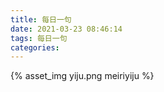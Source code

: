 ```yaml
---
title: 每日一句
date: 2021-03-23 08:46:14
tags: 每日一句
categories:
---
```

{% asset_img yiju.png meiriyiju %}
